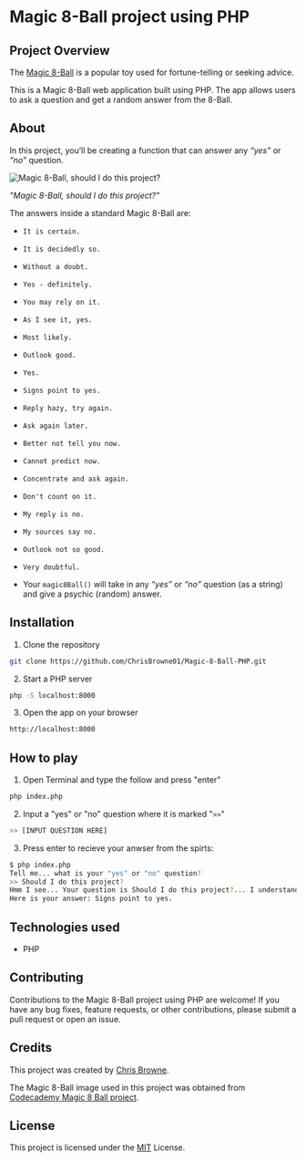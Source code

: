 # Magic 8-Ball project using PHP

## Project Overview

The [Magic 8-Ball](https://en.wikipedia.org/wiki/Magic_8_Ball) is a popular toy used for fortune-telling or seeking advice.

This is a Magic 8-Ball web application built using PHP. The app allows users to ask a question and get a random answer from the 8-Ball.

## About

In this project, you’ll be creating a function that can answer any *“yes”* or *“no”* question.

![Magic 8-Ball, should I do this project?](https://content.codecademy.com/courses/learn-cpp/conditionals-and-logic/magic8ball.gif "Magic 8-Ball, should I do this project?")

  *"Magic 8-Ball, should I do this project?"*

The answers inside a standard Magic 8-Ball are:

- `It is certain.`
- `It is decidedly so.`
- `Without a doubt.`
- `Yes - definitely.`
- `You may rely on it.`
- `As I see it, yes.`
- `Most likely.`
- `Outlook good.`
- `Yes.`
- `Signs point to yes.`
- `Reply hazy, try again.`
- `Ask again later.`
- `Better not tell you now.`
- `Cannot predict now.`
- `Concentrate and ask again.`
- `Don't count on it.`
- `My reply is no.`
- `My sources say no.`
- `Outlook not so good.`
- `Very doubtful.`

- Your `magic8Ball()` will take in any *“yes”* or *“no”* question (as a string) and give a psychic (random) answer.


## Installation

1. Clone the repository
  ```bash
  git clone https://github.com/ChrisBrowne01/Magic-8-Ball-PHP.git
  ```

2. Start a PHP server
  ```bash
  php -S localhost:8000
  ```

3. Open the app on your browser
  ```bash
  http://localhost:8000
  ```

## How to play

1. Open Terminal and type the follow and press "enter"
```bash
php index.php
```

2. Input a "yes" or "no" question where it is marked "`>>`"
```bash
>> [INPUT QUESTION HERE]
```

3. Press enter to recieve your anwser from the spirts:
```bash
$ php index.php
Tell me... what is your "yes" or "no" question?
>> Should I do this project?
Hmm I see... Your question is Should I do this project?... I understand why this weighs on you... I have contacted the spirit world.
Here is your answer: Signs point to yes.
```
## Technologies used

- PHP

## Contributing

Contributions to the Magic 8-Ball project using PHP are welcome! If you have any bug fixes, feature requests, or other contributions, please submit a pull request or open an issue.

## Credits

This project was created by [Chris Browne](https://github.com/ChrisBrowne01).

The Magic 8-Ball image used in this project was obtained from [Codecademy Magic 8 Ball project](https://www.codecademy.com/paths/php-skill/tracks/php-conditionals-and-logic/modules/learn-php-booleans-and-comparison-operators-sp/projects/magic-8-ball).

## License

This project is licensed under the [MIT](./LICENSE) License.